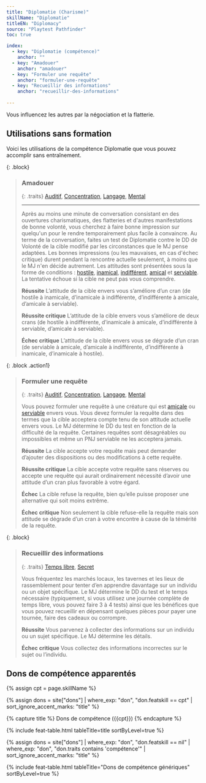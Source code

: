 ```yaml
---
title: "Diplomatie (Charisme)"
skillName: "Diplomatie"
titleEN: "Diplomacy"
source: "Playtest Pathfinder"
toc: true

index:
  - key: "Diplomatie (compétence)"
    anchor: ""
  - key: "Amadouer"
    anchor: "amadouer"
  - key: "Formuler une requête"
    anchor: "formuler-une-requête"
  - key: "Recueillir des informations"
    anchor: "recueillir-des-informations"
  
---
```


Vous influencez les autres par la négociation et la flatterie.

## Utilisations sans formation

Voici les utilisations de la compétence Diplomatie que vous pouvez accomplir sans entraînement.

{: .block}
> ### Amadouer
>
> {: .traits}
> [Auditif](/traits/auditif.html), [Concentration](/traits/concentration.html), [Langage](/traits/langage.html), [Mental](/traits/mental.html)
> 
>---
>
> Après au moins une minute de conversation consistant en des ouvertures charismatiques, des flatteries et d'autres manifestations de bonne volonté, vous cherchez à faire bonne impression sur quelqu'un pour le rendre temporairement plus facile à convaincre.
> Au terme de la conversation, faites un test de Diplomatie contre le DD de Volonté de la cible modifié par les circonstances que le MJ pense adaptées.
> Les bonnes impressions (ou les mauvaises, en cas d'échec critique) durent pendant la rencontre actuelle seulement, à moins que le MJ n'en décide autrement.
> Les attitudes sont présentées sous la forme de conditions : [hostile](/conditions/hostile.html), [inamical](/conditions/inamical.html), [indifférent](/conditions/indifférent.html), [amical](/conditions/amical.html) et [serviable](/conditions/serviable.html). La tentative échoue si la cible ne peut pas vous comprendre.
>
> **Réussite** L’attitude de la cible envers vous s’améliore d’un cran (de hostile à inamicale, d’inamicale à indifférente, d’indifférente à amicale, d’amicale à serviable).
> 
> **Réussite critique** L’attitude de la cible envers vous s’améliore de deux crans (de hostile à indifférente, d’inamicale à amicale, d’indifférente à serviable, d’amicale à serviable).
> 
> **Échec critique** L’attitude de la cible envers vous se dégrade d’un cran (de serviable à amicale, d’amicale à indifférente, d’indifférente à inamicale, d’inamicale à hostile).



{: .block .action1}
> ### Formuler une requête
>
> {: .traits}
> [Auditif](/traits/auditif.html), [Concentration](/traits/concentration.html), [Langage](/traits/langage.html), [Mental](/traits/mental.html)
>
> Vous pouvez formuler une requête à une créature qui est [amicale](/conditions/amical.html) ou [serviable](/conditions/serviable.html) envers vous. Vous devez formuler la requête dans des termes que la cible acceptera compte tenu de son attitude actuelle envers vous. Le MJ détermine le DD du test en fonction de la difficulté de la requête. Certaines requêtes sont désagréables ou impossibles et même un PNJ serviable ne les acceptera jamais.
>
> **Réussite** La cible accepte votre requête mais peut demander d’ajouter des dispositions ou des modifications à cette requête.
> 
> **Réussite critique** La cible accepte votre requête sans réserves ou accepte une requête qui aurait ordinairement nécessité d’avoir une attitude d’un cran plus favorable à votre égard.
> 
> **Échec** La cible refuse la requête, bien qu’elle puisse proposer une alternative qui soit moins extrême.
> 
> **Échec critique** Non seulement la cible refuse-elle la requête mais son attitude se dégrade d’un cran à votre encontre à cause de la témérité de la requête.



{: .block}
> ### Recueillir des informations
> 
> {: .traits}
> [Temps libre](/traits/temps-libre.html), [Secret](/traits/secret.html)
> 
> Vous fréquentez les marchés locaux, les tavernes et les lieux de rassemblement pour tenter d’en apprendre davantage sur un individu ou un objet spécifique.
> Le MJ détermine le DD du test et le temps nécessaire (typiquement, si vous utilisez une journée complète de temps libre, vous pouvez faire 3 à 4 tests) ainsi que les bénéfices que vous pouvez recueillir en dépensant quelques pièces pour payer une tournée, faire des cadeaux ou corrompre.
>
> **Réussite** Vous parvenez à collecter des informations sur un individu ou un sujet spécifique. Le MJ détermine les détails.
>
> **Échec critique** Vous collectez des informations incorrectes sur le sujet ou l’individu.






## Dons de compétence apparentés

{% assign cpt = page.skillName %}

{% assign dons = site["dons"] | where_exp: "don", "don.featskill == cpt" | sort_ignore_accent_marks: "title" %}

{% capture title %}
Dons de compétence ({{cpt}})
{% endcapture %}

{% include feat-table.html tableTitle=title sortByLevel=true %}

{% assign dons = site["dons"] | where_exp: "don", "don.featskill == nil" | where_exp: "don", "don.traits contains 'compétence'" | sort_ignore_accent_marks: "title" %}

{% include feat-table.html tableTitle="Dons de compétence génériques" sortByLevel=true %}